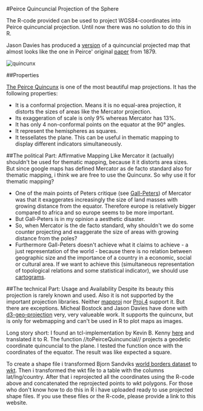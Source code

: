 #Peirce Quincuncial Projection of the Sphere

The R-code provided can be used to project WGS84-coordinates into Peirce quincuncial projection. Until now there was no solution to do this in R.

Jason Davies has produced a [version](http://www.jasondavies.com/maps/peirce/) of a quincuncial projected map that almost looks like the one in Peirce' original [paper](http://www.jstor.org/stable/2369491) from 1879.

![quincunx](http://pbs.twimg.com/media/BD5Mu8_CEAEL7Vv.png)


##Properties

[The Peirce Quincunx](http://en.m.wikipedia.org/wiki/Peirce_quincuncial_projection) is one of the most beautiful map projections. It has the following properties:   
  * It is a conformal projection. Means it is no equal-area projection, it distorts the sizes of areas like the Mercator projection.
  * Its exaggeration of scale is only 9% whereas Mercator has 13%.
  * It has only 4 non-conformal points on the equator at the 90° angles. 
  * It represent the hemispheres as squares.
  * It tessellates the plane. This can be useful in thematic mapping to display different indicators simultaneously.

##The political Part: Affirmative Mapping
Like Mercator it (actually) shouldn't be used for thematic mapping, because it it distorts area sizes. But since google maps has defined Mercator as de facto standard also for thematic mapping, i think we are free to use the Quincunx. So why use it for thematic mapping?
  * One of the main points of Peters critique (see [Gall-Peters](http://en.m.wikipedia.org/wiki/Gall%E2%80%93Peters_projection)) of Mercator was that it exaggerates increasingly the size of land masses with growing distance from the equator. Therefore europe is relatively bigger compared to africa and so europe seems to be more important.
  * But Gall-Peters is in my opinion a aesthetic disaster.
  * So, when Mercator is the de facto standard, why shouldn't we do some counter projecting and exaggerate the size of areas with growing distance from the poles?
  * Furthermore Gall-Peters doesn't achieve what it claims to achieve - a just representation of the world - because there is no relation between geographic size and the importance of a country in a economic, social or cultural area. If we want to achieve this (simultaneous representation of topological relations  and some statistical indicator), we should use [cartograms](http://www.worldmapper.org/index.html).

##The technical Part: Usage and Availability
Despite its beauty this projection is rarely known and used. Also it is not supported by the important projection libraries. Neither [mapproj](http://cran.r-project.org/web/packages/mapproj/index.html) nor [Proj.4](http://en.m.wikipedia.org/wiki/PROJ.4) support it. But there are exceptions. Micheal Bostock and Jason Davies have done with [d3-geo-projection](https://github.com/d3/d3-geo-projection) very, very valueable work. It supports the quincunx, but is only for webmapping and can't be used in R to plot maps as images.

Long story short: I found an tcl-implementation by Kevin B. Kenny [here](http://bibdigital.sid.inpe.br/col/iconet.com.br/banon/2009/09.04.15.17/doc/tcllib-1.12/modules/mapproj/mapproj.tcl) and translated it to R. The function //toPeirceQuincuncial// projects a geodetic coordinate quincuncial to the plane. I tested the function  once with the coordinates of the equator. The result was like expected a square.

To create a shape file i transformed Bjorn Sandviks [world borders dataset](http://thematicmapping.org/downloads/world_borders.php) to [wkt](https://en.wikipedia.org/wiki/Well-known_text). Then i transformed the wkt file to a table with the columns lat/lng/country. After that i reprojected all the coordinates using the R-code above and concatenated the reprojected points to wkt polygons. For those who don't know how to do this in R i have uploaded ready to use projected shape files. If you use these files or the R-code, please provide a link to this website.
 
